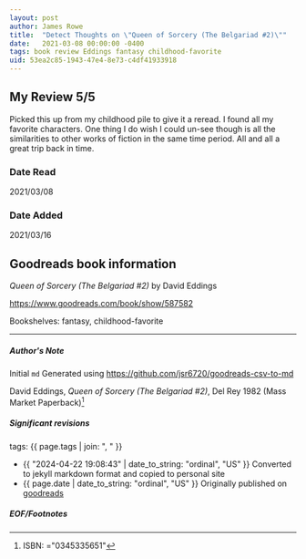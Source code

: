 ```yaml
---
layout: post
author: James Rowe
title:  "Detect Thoughts on \"Queen of Sorcery (The Belgariad #2)\""
date:   2021-03-08 00:00:00 -0400
tags: book review Eddings fantasy childhood-favorite
uid: 53ea2c85-1943-47e4-8e73-c4df41933918
---
```


<!-- highly dependent on how you personally use jekyll templates, and how you want this to show up -->
<!-- escape any jekyll keys with double brackets -->

## My Review 5/5

Picked this up from my childhood pile to give it a reread. I found all my favorite characters. One thing I do wish I could un-see though is all the similarities to other works of fiction in the same time period. All and all a great trip back in time.

### Date Read
2021/03/08

### Date Added
2021/03/16

## Goodreads book information

*Queen of Sorcery (The Belgariad #2)* by David Eddings

https://www.goodreads.com/book/show/587582

Bookshelves: fantasy, childhood-favorite

---

##### Author's Note

Initial `md` Generated using https://github.com/jsr6720/goodreads-csv-to-md

David Eddings, *Queen of Sorcery (The Belgariad #2)*,  Del Rey 1982 (Mass Market Paperback)[^1]

##### Significant revisions

tags: {{ page.tags | join: ", " }} <!-- todo move this somewhere -->

- {{ "2024-04-22 19:08:43" | date_to_string: "ordinal", "US" }} Converted to jekyll markdown format and copied to personal site
- {{ page.date | date_to_string: "ordinal", "US" }} Originally published on [goodreads](https://www.goodreads.com)

##### EOF/Footnotes

[^1]: ISBN: ="0345335651"